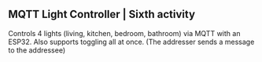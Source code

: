 ## MQTT Light Controller | Sixth activity
Controls 4 lights (living, kitchen, bedroom, bathroom) via MQTT with an ESP32. Also supports toggling all at once.
(The addresser sends a message to the addressee)
